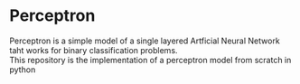 # Perceptron
Perceptron is a simple model of a single layered Artficial Neural Network taht works for binary classification problems.    
  This repository is the implementation of a perceptron model from scratch in python
